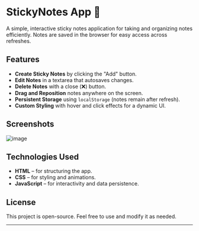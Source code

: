 # StickyNotes App 📝

A simple, interactive sticky notes application for taking and organizing notes efficiently. Notes are saved in the browser for easy access across refreshes.

##  Features
- **Create Sticky Notes** by clicking the "Add" button.
- **Edit Notes** in a textarea that autosaves changes.
- **Delete Notes** with a close (❌) button.
- **Drag and Reposition** notes anywhere on the screen.
- **Persistent Storage** using `localStorage` (notes remain after refresh).
- **Custom Styling** with hover and click effects for a dynamic UI.

## Screenshots
![image](https://github.com/user-attachments/assets/9820a5c0-bb6e-4259-bbf2-df317bc59a77)


## Technologies Used
- **HTML** – for structuring the app.
- **CSS** – for styling and animations.
- **JavaScript** – for interactivity and data persistence.

##  License
This project is open-source. Feel free to use and modify it as needed.

---


